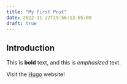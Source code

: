 ```yaml
---
title: "My First Post"
date: 2022-11-22T19:56:13-05:00
draft: true
---
```


## Introduction

This is **bold** text, and this is *emphasized* text.

Visit the [Hugo](https://gohugo.io) website!

